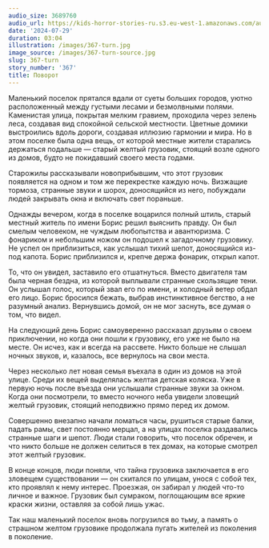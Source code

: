 ```yaml
---
audio_size: 3689760
audio_url: https://kids-horror-stories-ru.s3.eu-west-1.amazonaws.com/audio/367-turn.mp3
date: '2024-07-29'
duration: 03:04
illustration: /images/367-turn.jpg
image_source: /images/367-turn-source.jpg
slug: 367-turn
story_number: '367'
title: Поворот
---
```


Маленький поселок прятался вдали от суеты больших городов, уютно расположенный между густыми лесами и безмолвными полями. Каменистая улица, покрытая мелким гравием, проходила через зелень леса, создавая вид спокойной сельской местности. Цветные домики выстроились вдоль дороги, создавая иллюзию гармонии и мира. Но в этом поселке была одна вещь, от которой местные жители старались держаться подальше — старый желтый грузовик, стоящий возле одного из домов, будто не покидавший своего места годами.

Старожилы рассказывали новоприбывшим, что этот грузовик появляется на одном и том же перекрестке каждую ночь. Визжащие тормоза, странные звуки и шорох, доносящийся из него, побуждали людей закрывать окна и включать свет пораньше.

Однажды вечером, когда в поселке воцарился полный штиль, старый местный житель по имени Борис решил выяснить правду. Он был смелым человеком, не чуждым любопытства и авантюризма. С фонариком и небольшим ножом он подошел к загадочному грузовику. Не успел он приблизиться, как услышал тихий шепот, доносящийся из-под капота. Борис приблизился и, крепче держа фонарик, открыл капот.

То, что он увидел, заставило его отшатнуться. Вместо двигателя там была черная бездна, из которой выплывали странные скользящие тени. Он услышал голос, который звал его по имени, и холодный ветер обдал его лицо. Борис бросился бежать, выбрав инстинктивное бегство, а не разумный анализ. Вернувшись домой, он не мог заснуть, все думая о том, что видел.

На следующий день Борис самоуверенно рассказал друзьям о своем приключении, но когда они пошли к грузовику, его уже не было на месте. Он исчез, как и всегда на рассвете. Никто больше не слышал ночных звуков, и, казалось, все вернулось на свои места.

Через несколько лет новая семья въехала в один из домов на этой улице. Среди их вещей выделялась желтая детская коляска. Уже в первую ночь после въезда они услышали странные звуки за окном. Когда они посмотрели, то вместо ночного неба увидели зловещий желтый грузовик, стоящий неподвижно прямо перед их домом.

Совершенно внезапно начали ломаться часы, рушиться старые балки, падать рамы, свет постоянно мерцал, а на улицах поселка раздавались странные шаги и шепот. Люди стали говорить, что поселок обречен, и что никто больше не должен селиться в тех домах, на которые смотрел этот желтый грузовик.

В конце концов, люди поняли, что тайна грузовика заключается в его зловещем существовании — он скитался по улицам, унося с собой тех, кто проявлял к нему интерес. Проезжая, он забирал у людей что-то личное и важное. Грузовик был сумраком, поглощающим все яркие краски жизни, оставляя за собой лишь ужас.

Так наш маленький поселок вновь погрузился во тьму, а память о страшном желтом грузовике продолжала пугать жителей из поколения в поколение.